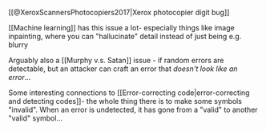 [[@XeroxScannersPhotocopiers2017|Xerox photocopier digit bug]]

[[Machine learning]] has this issue a lot- especially things like image inpainting, where you can "hallucinate" detail instead of just being e.g. blurry

Arguably also a [[Murphy v.s. Satan]] issue - if random errors are detectable, but an attacker can craft an error that *doesn't look like an error*...

Some interesting connections to [[Error-correcting code|error-correcting and detecting codes]]- the whole thing there is to make some symbols "invalid". When an error is undetected, it has gone from a "valid" to another "valid" symbol...